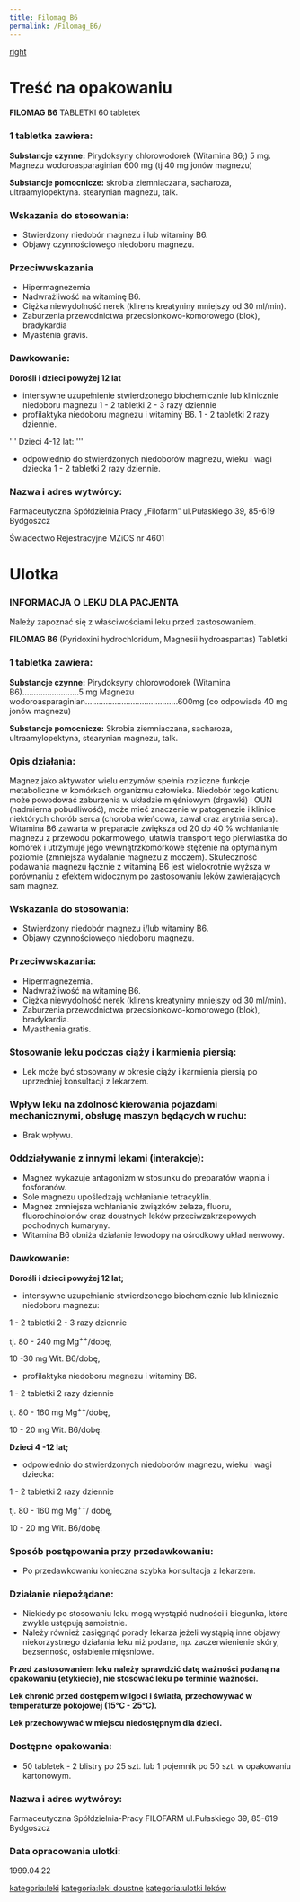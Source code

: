 ```yaml
---
title: Filomag B6
permalink: /Filomag_B6/
---
```


[right](/Grafika:filomag_b6.jpg "wikilink")

Treść na opakowaniu
===================

**FILOMAG B6**
TABLETKI
60 tabletek

### 1 tabletka zawiera:

**Substancje czynne:** Pirydoksyny chlorowodorek (Witamina B6;) 5 mg. Magnezu wodoroasparaginian 600 mg (tj 40 mg jonów magnezu)

**Substancje pomocnicze:** skrobia ziemniaczana, sacharoza, ultraamylopektyna. stearynian magnezu, talk.

### Wskazania do stosowania:

-   Stwierdzony niedobór magnezu i lub witaminy B6.
-   Objawy czynnościowego niedoboru magnezu.

### Przeciwwskazania

-   Hipermagnezemia
-   Nadwrażliwość na witaminę B6.
-   Ciężka niewydolność nerek (klirens kreatyniny mniejszy od 30 ml/min).
-   Zaburzenia przewodnictwa przedsionkowo-komorowego (blok), bradykardia
-   Myastenia gravis.

### Dawkowanie:

**Dorośli i dzieci powyżej 12 lat**

-   intensywne uzupełnienie stwierdzonego biochemicznie lub klinicznie niedoboru magnezu 1 - 2 tabletki 2 - 3 razy dziennie
-   profilaktyka niedoboru magnezu i witaminy B6. 1 - 2 tabletki 2 razy dziennie.

''' Dzieci 4-12 lat: '''

-   odpowiednio do stwierdzonych niedoborów magnezu, wieku i wagi dziecka 1 - 2 tabletki 2 razy dziennie.

### Nazwa i adres wytwórcy:

Farmaceutyczna Spółdzielnia Pracy „Filofarm”
ul.Pułaskiego 39, 85-619 Bydgoszcz

Świadectwo Rejestracyjne MZiOS nr 4601

Ulotka
======

### INFORMACJA O LEKU DLA PACJENTA

Należy zapoznać się z właściwościami leku przed zastosowaniem.

**FILOMAG B6**
(Pyridoxini hydrochloridum, Magnesii hydroaspartas) Tabletki

### 1 tabletka zawiera:

**Substancje czynne:**
Pirydoksyny chlorowodorek (Witamina B6).........................5 mg
Magnezu wodoroasparaginian.........................................600mg
(co odpowiada 40 mg jonów magnezu)

**Substancje pomocnicze:**
Skrobia ziemniaczana, sacharoza, ultraamylopektyna, stearynian magnezu, talk.

### Opis działania:

Magnez jako aktywator wielu enzymów spełnia rozliczne funkcje metaboliczne w komórkach organizmu człowieka. Niedobór tego kationu może powodować zaburzenia w układzie mięśniowym (drgawki) i OUN (nadmierna pobudliwość), może mieć znaczenie w patogenezie i klinice niektórych chorób serca (choroba wieńcowa, zawał oraz arytmia serca). Witamina B6 zawarta w preparacie zwiększa od 20 do 40 % wchłanianie magnezu z przewodu pokarmowego, ułatwia transport tego pierwiastka do komórek i utrzymuje jego wewnątrzkomórkowe stężenie na optymalnym poziomie (zmniejsza wydalanie magnezu z moczem). Skuteczność podawania magnezu łącznie z witaminą B6 jest wielokrotnie wyższa w porównaniu z efektem widocznym po zastosowaniu leków zawierających sam magnez.

### Wskazania do stosowania:

-   Stwierdzony niedobór magnezu i/lub witaminy B6.
-   Objawy czynnościowego niedoboru magnezu.

### Przeciwwskazania:

-   Hipermagnezemia.
-   Nadwrażliwość na witaminę B6.
-   Ciężka niewydolność nerek (klirens kreatyniny mniejszy od 30 ml/min).
-   Zaburzenia przewodnictwa przedsionkowo-komorowego (blok), bradykardia.
-   Myasthenia gratis.

### Stosowanie leku podczas ciąży i karmienia piersią:

-   Lek może być stosowany w okresie ciąży i karmienia piersią po uprzedniej konsultacji z lekarzem.

### Wpływ leku na zdolność kierowania pojazdami mechanicznymi, obsługę maszyn będących w ruchu:

-   Brak wpływu.

### Oddziaływanie z innymi lekami (interakcje):

-   Magnez wykazuje antagonizm w stosunku do preparatów wapnia i fosforanów.
-   Sole magnezu upośledzają wchłanianie tetracyklin.
-   Magnez zmniejsza wchłanianie związków żelaza, fluoru, fluorochinolonów oraz doustnych leków przeciwzakrzepowych pochodnych kumaryny.
-   Witamina B6 obniża działanie lewodopy na ośrodkowy układ nerwowy.

### Dawkowanie:

**Dorośli i dzieci powyżej 12 lat;**

-   intensywne uzupełnianie stwierdzonego biochemicznie lub klinicznie niedoboru magnezu:



1 - 2 tabletki 2 - 3 razy dziennie

tj. 80 - 240 mg Mg<sup>++</sup>/dobę,

10 -30 mg Wit. B6/dobę,

-   profilaktyka niedoboru magnezu i witaminy B6.



1 - 2 tabletki 2 razy dziennie

tj. 80 - 160 mg Mg<sup>++</sup>/dobę,

10 - 20 mg Wit. B6/dobę.

**Dzieci 4 -12 lat;**

-   odpowiednio do stwierdzonych niedoborów magnezu, wieku i wagi dziecka:



1 - 2 tabletki 2 razy dziennie

tj. 80 - 160 mg Mg<sup>++</sup>/ dobę,

10 - 20 mg Wit. B6/dobę.

### Sposób postępowania przy przedawkowaniu:

-   Po przedawkowaniu konieczna szybka konsultacja z lekarzem.

### Działanie niepożądane:

-   Niekiedy po stosowaniu leku mogą wystąpić nudności i biegunka, które zwykle ustępują samoistnie.
-   Należy również zasięgnąć porady lekarza jeżeli wystąpią inne objawy niekorzystnego działania leku niż podane, np. zaczerwienienie skóry, bezsenność, osłabienie mięśniowe.

**Przed zastosowaniem leku należy sprawdzić datę ważności podaną na opakowaniu (etykiecie), nie stosować leku po terminie ważności.**

**Lek chronić przed dostępem wilgoci i światła, przechowywać w temperaturze pokojowej (15°C - 25°C).**

**Lek przechowywać w miejscu niedostępnym dla dzieci.**

### Dostępne opakowania:

-   50 tabletek - 2 blistry po 25 szt. lub 1 pojemnik po 50 szt. w opakowaniu kartonowym.

### Nazwa i adres wytwórcy:

Farmaceutyczna Spółdzielnia-Pracy FILOFARM ul.Pułaskiego 39, 85-619 Bydgoszcz

### Data opracowania ulotki:

1999.04.22

[kategoria:leki](/kategoria:leki "wikilink") [kategoria:leki doustne](/kategoria:leki_doustne "wikilink") [kategoria:ulotki leków](/kategoria:ulotki_leków "wikilink")